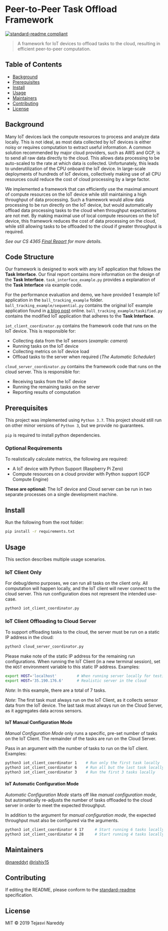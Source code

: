 # Peer-to-Peer Task Offload Framework

[![standard-readme compliant](https://img.shields.io/badge/standard--readme-OK-green.svg?style=flat-square)](https://github.com/RichardLitt/standard-readme)

> A framework for IoT devices to offload tasks to the cloud, resulting in efficient peer-to-peer computation.

## Table of Contents

- [Background](#background)
- [Prerequisites](#prerequisites)
- [Install](#install)
- [Usage](#usage)
- [Maintainers](#maintainers)
- [Contributing](#contributing)
- [License](#license)

## Background

Many IoT devices lack the compute resources to process and analyze data locally. This is not ideal, as most data collected by IoT devices is either noisy or requires computation to extract useful information. A common solution recommended by major cloud providers, such as AWS and GCP, is to send all raw data directly to the cloud. This allows data processing to be auto-scaled to the rate at which data is collected. Unfortunately, this leads to underutilization of the CPU onboard the IoT device. In large-scale deployments of hundreds of IoT devices, collectively making use of all CPU resources could reduce the cost of cloud processing by a large factor.

We implemented a framework that can efficiently use the maximal amount of compute resources on the IoT device while still maintaining a high throughput of data processing. Such a framework would allow data processing to be run directly on the IoT device, but would automatically offload data processing tasks to the cloud when throughput expectations are not met. By making maximal use of local compute resources on the IoT device, this framework reduces the cost of data processing on the cloud, while still allowing tasks to be offloaded to the cloud if greater throughput is required.

_See our CS 4365 [Final Report](https://docs.google.com/document/d/1Dh7aKAofPXTKovecV3e-9cyr0K4ERvkXMdTNScChcp8/edit?usp=sharing) for more details._

## Code Structure

Our framework is designed to work with any IoT application that follows the **Task Interface**.
Our final report contains more information on the design of the **Task Interface**.
`task_interface_example.py` provides a explanation of the **Task Interface** via example code.

For the performance evaluation and demo, we have provided 1 example IoT application in the `ball_tracking_example` folder.
`ball_tracking_example/sequential.py` contains the original IoT example application found in [a blog post](https://www.pyimagesearch.com/2015/09/14/ball-tracking-with-opencv/) online.
`ball_tracking_example/taskified.py` contains the modified IoT application that adheres to the **Task Interface**.

`iot_client_coordinator.py` contains the framework code that runs on the IoT device. This is responsible for:

- Collecting data from the IoT sensors (_example: camera_)
- Running tasks on the IoT device
- Collecting metrics on IoT device load
- Offload tasks to the server when required (_The Automatic Scheduler_)

`cloud_server_coordinator.py` contains the framework code that runs on the cloud server. This is responsible for:

- Receiving tasks from the IoT device
- Running the remaining tasks on the server
- Reporting results of computation

## Prerequisites

This project was implemented using `Python 3.7`.
This project should still run on other minor versions of `Python 3`, but we provide no guarantees.

`pip` is required to install python dependencies.

### Optional Requirements

To realistically calculate metrics, the following are required:
- A IoT device with Python Support (Raspberry Pi Zero)
- Compute resources on a cloud provider with Python support (GCP Compute Engine)

**These are optional:** The IoT device and Cloud server can be run in two separate processes on a single development machine.

## Install

Run the following from the root folder:

```bash
pip install -r requirements.txt 
```

## Usage

This section describes multiple usage scenarios.

### IoT Client Only

For debug/demo purposes, we can run all tasks on the client only. 
All computation will happen locally, and the IoT client will never connect to the cloud server.
This run configuration does not represent the intended use-case.

```bash
python3 iot_client_coordinator.py
```

### IoT Client Offloading to Cloud Server

To support offloading tasks to the cloud, the server must be run on a static IP address in the cloud:

```bash
python3 cloud_server_coordinator.py
```

Please make note of the static IP address for the remaining run configurations.
When running the IoT Client (in a new terminal session), 
set the `HOST` environment variable to this static IP address. Examples:

```bash
export HOST='localhost'         # When running server locally for testing
export HOST='35.190.176.6'      # Realistic server in the cloud
```

_Note_: In this example, there are a total of 7 tasks.

_Note_:
The first task must always run on the IoT Client, as it collects sensor data from the IoT device.
The last task must always run on the Cloud Server, as it aggregates data across sensors.

#### IoT Manual Configuration Mode

_Manual Configuration Mode_ only runs a specific, pre-set number of tasks on the IoT Client.
The remainder of the tasks are run on the Cloud Server.

Pass in an argument with the number of tasks to run on the IoT client. Examples:

```bash
python3 iot_client_coordinator 1    # Run only the first task locally
python3 iot_client_coordinator 6    # Run all but the last task locally
python3 iot_client_coordinator 3    # Run the first 3 tasks locally
```

#### IoT Automatic Configuration Mode

_Automatic Configuration Mode_ starts off like _manual configuration mode_,
but automatically re-adjusts the number of tasks offloaded to the cloud server
in order to meet the expected throughput.

In addition to the argument for _manual configuration mode_,
the expected throughput must also be configured via the arguments.

```bash
python3 iot_client_coordinator 6 17     # Start running 6 tasks locally, but re-adjust to meet 17 FPS
python3 iot_client_coordinator 4 28     # Start running 4 tasks locally, but re-adjust to meet 28 FPS
```

## Maintainers

[@nareddyt](https://github.com/nareddyt)
[@rishiy15](https://github.com/rishiy15)

## Contributing

If editing the README, please conform to the [standard-readme](https://github.com/RichardLitt/standard-readme) specification.

## License

MIT © 2019 Tejasvi Nareddy
